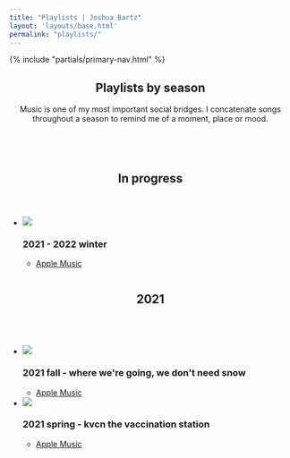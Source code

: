 ```yaml
---
title: "Playlists | Joshua Bartz"
layout: 'layouts/base.html'
permalink: "playlists/"
---
```


{% include "partials/primary-nav.html" %}

<section id="intro" class="greeting">
	<div class="container-narrow">
		<header>
			<h1>Playlists by season</h1>
			<p>Music is one of my most important social bridges. I concatenate songs throughout a season to remind me of a moment, place or mood.</p>
		</header>
	</div>
</section>

<section id="current" class="row">
	<div class="row container-narrow">
		<div class="column">
			<header>
				<h2>In progress</h2>
			</header>
			<ul class="no-list-decor">
				<li><img class="album" src="https://is2-ssl.mzstatic.com/image/thumb/a15ybwvgihiY5gRvMtoMxA/500x500cc.jpg" />
				<h3 class="subheading">2021 - 2022 winter</h3>
					<ul class="no-list-decor">
						<li><a href="https://music.apple.com/us/playlist/2021-2022-winter/pl.u-AZDXGIdKxa1" target="_blank">Apple Music</a></li>
					</ul>
				</li>
			</ul>
		</div>
	</div>
</section>

<section id="2021" class="row">
	<div class="row container-narrow">
		<div class="column">
			<header>
				<h2>2021</h2>
			</header>
		</div>
		<div class="double-column">
			<ul class="no-list-decor">
				<li><img class="album" src="https://is2-ssl.mzstatic.com/image/thumb/a15ybwvgihiY5gRvMtoMxA/500x500cc.jpg" />
				<h3 class="subheading">2021 fall - where we're going, we don't need snow</h3>
					<ul class="no-list-decor">
						<li><a href="https://music.apple.com/us/playlist/2021-fall-where-were-going-we-dont-need-snow/pl.u-RrjY5ulXmW5" target="_blank">Apple Music</a></li>
					</ul>
				</li>
				<li><img class="album" src="https://is2-ssl.mzstatic.com/image/thumb/a15ybwvgihiY5gRvMtoMxA/500x500cc.jpg" />
				<h3 class="subheading">2021 spring - kvcn the vaccination station</h3>
					<ul class="no-list-decor">
						<li><a href="https://music.apple.com/us/playlist/2021-spring-kvcn-the-vaccination-station/pl.u-ZmLWaU6XVGN" target="_blank">Apple Music</a></li>
					</ul>
				</li>
			</ul>
		</div>
	</div>
</section>